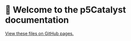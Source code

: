 # 📄 Welcome to the p5Catalyst documentation
[View these files on GitHub pages.](https://multitude-amsterdam.github.io/p5Catalyst/docs/)